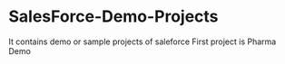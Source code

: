 # SalesForce-Demo-Projects
It contains demo or sample projects of saleforce
First project is Pharma Demo

